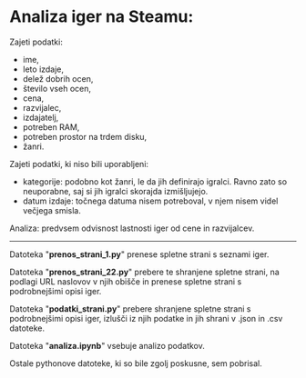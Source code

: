 # Analiza iger na Steamu:

Zajeti podatki:
  - ime,
  - leto izdaje,
  - delež dobrih ocen,
  - število vseh ocen,
  - cena,
  - razvijalec,
  - izdajatelj,
  - potreben RAM,
  - potreben prostor na trdem disku,
  - žanri.

Zajeti podatki, ki niso bili uporabljeni:
  - kategorije: podobno kot žanri, le da jih definirajo igralci. Ravno zato so neuporabne, saj si jih igralci skorajda izmišljujejo.
  - datum izdaje: točnega datuma nisem potreboval, v njem nisem videl večjega smisla.

Analiza: predvsem odvisnost lastnosti iger od cene in razvijalcev.

---------------------------------------------------------------

Datoteka "<b>prenos_strani_1.py</b>" prenese spletne strani s seznami iger.

Datoteka "<b>prenos_strani_22.py</b>" prebere te shranjene spletne strani, na podlagi URL naslovov v njih obišče in prenese spletne strani s podrobnejšimi opisi iger.

Datoteka "<b>podatki_strani.py</b>" prebere shranjene spletne strani s podrobnejšimi opisi iger, izlušči iz njih podatke in jih shrani v .json in .csv datoteke.

Datoteka "<b>analiza.ipynb</b>" vsebuje analizo podatkov.

Ostale pythonove datoteke, ki so bile zgolj poskusne, sem pobrisal.